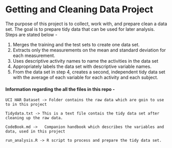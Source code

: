 # Getting and Cleaning Data Project

The purpose of this project is to collect, work with, and prepare clean a data set. The goal is to prepare tidy data that can be used for later analysis. Steps are stated below -

1. Merges the training and the test sets to create one data set.
2. Extracts only the measurements on the mean and standard deviation for each measurement.
3. Uses descriptive activity names to name the activities in the data set
4. Appropriately labels the data set with descriptive variable names.
5. From the data set in step 4, creates a second, independent tidy data set with the average of each variable for each activity and each subject.

#### Information regarding the all the files in this repo - 

	UCI HAR Dataset -> Folder contains the raw data which are goin to use to in this project
        
	Tidydata.txt ->	This is a text file contais the tidy data set after cleaning up the raw data.

	CodeBook.md ->	 Companion handbook which describes the variables and data, used in this project 

	run_analysis.R -> R script to process and prepare the tidy data set.
